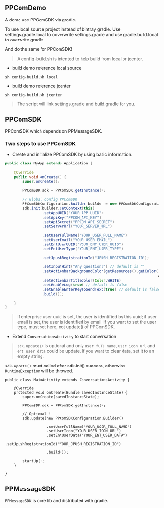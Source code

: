 ## PPComDemo 

A demo use PPComSDK via gradle.

To use local source project instead of bintray gradle. Use settings.gradle.local to ooverwrite settings.gradle and use gradle.build.local to overwrite gradle.

And do the same for PPComSDK!

> A config-build.sh is intented to help build from local or jcenter.

- build demo reference local source

```
sh config-build.sh local
```

- build demo reference jcenter

```
sh config-build.sh jcenter
```

> The script will link settings.gradle and build.gradle for you.

## PPComSDK

PPComSDK which depends on PPMessageSDK.

### Two steps to use PPComSDK

- Create and initialize PPComSDK by using basic information.

```java
public class MyApp extends Application {
    
    @Override
    public void onCreate() {
        super.onCreate();
        
        PPComSDK sdk = PPComSDK.getInstance();

        // Global config PPComSDK
        PPComSDKConfiguration.Builder builder = new PPComSDKConfiguration.Builder();
        sdk.init(builder.setContext(this)
                 .setAppUUID("YOUR_APP_UUID")
                 .setApiKey("PPCOM_API_KEY")
                 .setApiSecret("PPCOM_API_SECRET")
                 .setServerUrl("YOUR_SERVER_URL")

                 .setUserFullName("YOUR_USER_FULL_NAME")
                 .setUserEmail("YOUR_USER_EMAIL")
                 .setEntUserUUID("YOUR_ENT_USER_UUID")
                 .setEntUserType("YOUR_ENT_USER_TYPE")

                 .setJpushRegistrationId("JPUSH_REGISTRATION_ID");
                 
                 .setInputHint("Any questions") // default is ""
                 .setActionbarBackgroundColor(getResources().getColor(
                                                                      android.R.color.holo_blue_dark))
                 .setActionbarTitleColor(Color.WHITE)
                 .setEnableLog(true) // default is false
                 .setEnableEnterKeyToSendText(true) // default is false
                 .build());

    }
}
```

> If enterprise user uuid is set, the user is identified by this uuid; if user email is set, the user is identified by email. If you want to set the user type, must set here, not update() of PPComSDK.

- Extend `ConversationsActivity` to start conversation

> `sdk.update()` is optional and only `user full name`, `user icon url` and `ent user data` could be update.
If you want to clear data, set it to an empty string.

`sdk.update()` must called after sdk.init() success, otherwise `RuntimeException` will be throwed.

```
public class MainActivity extends ConversationsActivity {

    @Override
    protected void onCreate(Bundle savedInstanceState) {
        super.onCreate(savedInstanceState);

        PPComSDK sdk = PPComSDK.getInstance();

        // Optional !
        sdk.update(new PPComSDKConfiguration.Builder()
        
                   .setUserFullName("YOUR_USER_FULL_NAME")
                   .setUserIcon("YOUR_USER_ICON_URL")
                   .setEntUserData("YOUR_ENT_USER_DATA")
                   .setJpushRegistrationId("YOUR_JPUSH_REGISTRATION_ID")
                 
                   .build());

        startUp();
    }

}

```

## PPMessageSDK

`PPMessageSDK` is core lib and distributed with gradle.

